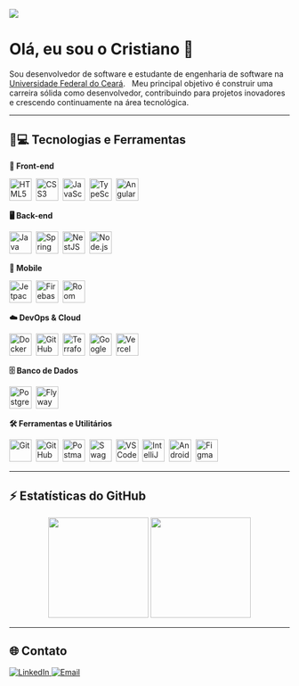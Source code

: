 ![](https://komarev.com/ghpvc/?username=CristianoMends&color=006bed)

# Olá, eu sou o Cristiano 👋

Sou desenvolvedor de software e estudante de engenharia de software na [Universidade Federal do Ceará](https://www.quixada.ufc.br/).  
Meu principal objetivo é construir uma carreira sólida como desenvolvedor, contribuindo para projetos inovadores e crescendo continuamente na área tecnológica.

---

## 🚀💻 Tecnologias e Ferramentas

**🎨 Front-end**
<p>
  <a href="https://developer.mozilla.org/en-US/docs/Web/HTML" target="_blank" rel="noreferrer"><img src="https://cdn.jsdelivr.net/gh/devicons/devicon@latest/icons/html5/html5-original.svg" height="40" alt="HTML5" title="HTML5"/></a>&nbsp;
  <a href="https://developer.mozilla.org/en-US/docs/Web/CSS" target="_blank" rel="noreferrer"><img src="https://cdn.jsdelivr.net/gh/devicons/devicon@latest/icons/css3/css3-original.svg" height="40" alt="CSS3" title="CSS3"/></a>&nbsp;
  <a href="https://developer.mozilla.org/en-US/docs/Web/JavaScript" target="_blank" rel="noreferrer"><img src="https://cdn.jsdelivr.net/gh/devicons/devicon@latest/icons/javascript/javascript-original.svg" height="40" alt="JavaScript" title="JavaScript"/></a>&nbsp;
  <a href="https://www.typescriptlang.org/" target="_blank" rel="noreferrer"><img src="https://cdn.jsdelivr.net/gh/devicons/devicon@latest/icons/typescript/typescript-original.svg" height="40" alt="TypeScript" title="TypeScript"/></a>&nbsp;
  <a href="https://angular.io" target="_blank" rel="noreferrer"><img src="https://cdn.jsdelivr.net/gh/devicons/devicon@latest/icons/angular/angular-original.svg" height="40" alt="Angular" title="Angular"/></a>&nbsp;
</p>

**🖥️ Back-end**
<p>
  <a href="https://www.java.com" target="_blank" rel="noreferrer"><img src="https://cdn.jsdelivr.net/gh/devicons/devicon@latest/icons/java/java-original.svg" height="40" alt="Java" title="Java"/></a>&nbsp;
  <a href="https://spring.io/" target="_blank" rel="noreferrer"><img src="https://cdn.jsdelivr.net/gh/devicons/devicon@latest/icons/spring/spring-original.svg" height="40" alt="Spring Boot" title="Spring Boot"/></a>&nbsp;
  <a href="https://nestjs.com/" target="_blank" rel="noreferrer"><img src="https://cdn.jsdelivr.net/gh/devicons/devicon@latest/icons/nestjs/nestjs-original.svg" height="40" alt="NestJS" title="NestJS"/></a>&nbsp;
  <a href="https://nodejs.org" target="_blank" rel="noreferrer"><img src="https://cdn.jsdelivr.net/gh/devicons/devicon@latest/icons/nodejs/nodejs-original.svg" height="40" alt="Node.js" title="Node.js"/></a>&nbsp;
</p>

**📱 Mobile**
<p>
  <a href="https://developer.android.com/jetpack/compose" target="_blank" rel="noreferrer"><img src="https://cdn.jsdelivr.net/gh/devicons/devicon@latest/icons/jetpackcompose/jetpackcompose-original.svg" height="40" alt="Jetpack Compose" title="Jetpack Compose"/></a>&nbsp;
  <a href="https://firebase.google.com/" target="_blank" rel="noreferrer"><img src="https://cdn.jsdelivr.net/gh/devicons/devicon@latest/icons/firebase/firebase-original.svg" height="40" alt="Firebase" title="Firebase"/></a>&nbsp;
  <a href="https://developer.android.com/training/data-storage/room" target="_blank" rel="noreferrer"><img src="https://cdn.jsdelivr.net/gh/devicons/devicon@latest/icons/sqlite/sqlite-original.svg" height="40" alt="Room DB" title="Room DB (SQLite)"/></a>&nbsp;
</p>

**☁️ DevOps & Cloud**
<p>
  <a href="https://www.docker.com/" target="_blank" rel="noreferrer"><img src="https://cdn.jsdelivr.net/gh/devicons/devicon@latest/icons/docker/docker-original.svg" height="40" alt="Docker" title="Docker"/></a>&nbsp;
  <a href="https://github.com/features/actions" target="_blank" rel="noreferrer"><img src="https://cdn.jsdelivr.net/gh/devicons/devicon@latest/icons/githubactions/githubactions-original.svg" height="40" alt="GitHub Actions" title="GitHub Actions"/></a>&nbsp;
  <a href="https://www.terraform.io/" target="_blank" rel="noreferrer"><img src="https://cdn.jsdelivr.net/gh/devicons/devicon@latest/icons/terraform/terraform-original.svg" height="40" alt="Terraform" title="Terraform"/></a>&nbsp;
  <a href="https://cloud.google.com/" target="_blank" rel="noreferrer"><img src="https://cdn.jsdelivr.net/gh/devicons/devicon@latest/icons/googlecloud/googlecloud-original.svg" height="40" alt="Google Cloud" title="Google Cloud"/></a>&nbsp;
  <a href="https://vercel.com/" target="_blank" rel="noreferrer"><img src="https://cdn.jsdelivr.net/gh/devicons/devicon@latest/icons/vercel/vercel-original.svg" height="40" alt="Vercel" title="Vercel"/></a>&nbsp;
</p>

**🗄️ Banco de Dados**
<p>
  <a href="https://www.postgresql.org" target="_blank" rel="noreferrer"><img src="https://cdn.jsdelivr.net/gh/devicons/devicon@latest/icons/postgresql/postgresql-original.svg" height="40" alt="PostgreSQL" title="PostgreSQL"/></a>&nbsp;
  <a href="https://flywaydb.org/" target="_blank" rel="noreferrer"><img src="https://cdn.simpleicons.org/flyway/CC0200" height="40" alt="Flyway" title="Flyway"/></a>&nbsp;
</p>

**🛠️ Ferramentas e Utilitários**
<p>
  <a href="https://git-scm.com/" target="_blank" rel="noreferrer"><img src="https://cdn.jsdelivr.net/gh/devicons/devicon@latest/icons/git/git-original.svg" height="40" alt="Git" title="Git"/></a>&nbsp;
  <a href="https://github.com/" target="_blank" rel="noreferrer"><img src="https://cdn.jsdelivr.net/gh/devicons/devicon@latest/icons/github/github-original.svg" height="40" alt="GitHub" title="GitHub"/></a>&nbsp;
  <a href="https://www.postman.com/" target="_blank" rel="noreferrer"><img src="https://cdn.jsdelivr.net/gh/devicons/devicon@latest/icons/postman/postman-original.svg" height="40" alt="Postman" title="Postman"/></a>&nbsp;
  <a href="https://swagger.io/" target="_blank" rel="noreferrer"><img src="https://cdn.jsdelivr.net/gh/devicons/devicon@latest/icons/swagger/swagger-original.svg" height="40" alt="Swagger" title="Swagger"/></a>&nbsp;
  <a href="https://code.visualstudio.com/" target="_blank" rel="noreferrer"><img src="https://cdn.jsdelivr.net/gh/devicons/devicon@latest/icons/vscode/vscode-original.svg" height="40" alt="VS Code" title="VS Code"/></a>&nbsp;
  <a href="https://www.jetbrains.com/idea/" target="_blank" rel="noreferrer"><img src="https://cdn.jsdelivr.net/gh/devicons/devicon@latest/icons/intellij/intellij-original.svg" height="40" alt="IntelliJ IDEA" title="IntelliJ IDEA"/></a>&nbsp;
  <a href="https://developer.android.com/studio" target="_blank" rel="noreferrer"><img src="https://cdn.jsdelivr.net/gh/devicons/devicon@latest/icons/androidstudio/androidstudio-original.svg" height="40" alt="Android Studio" title="Android Studio"/></a>&nbsp;
  <a href="https://www.figma.com/" target="_blank" rel="noreferrer"><img src="https://cdn.jsdelivr.net/gh/devicons/devicon@latest/icons/figma/figma-original.svg" height="40" alt="Figma" title="Figma"/></a>&nbsp;
</p>

---

## ⚡ Estatísticas do GitHub

<div align="center">
  <img height="180em" src="https://github-readme-stats.vercel.app/api?username=CristianoMends&show_icons=true&locale=pt-br&theme=dracula&custom_title=Estatísticas%20do%20Github">
  <img height="180em" src="https://github-readme-stats.vercel.app/api/top-langs/?username=CristianoMends&custom_title=Linguagens%20Mais%20usadas&layout=compact&langs_count=9&hide=html,scss,shell,css,Dockerfile,procfile&locale=pt-br&theme=dracula">
</div>

---

## 🌐 Contato

<p align="left">
  <a href="https://www.linkedin.com/in/cristiano-mendes-link/">
    <img src="https://img.shields.io/badge/LinkedIn-0077B5?style=for-the-badge&logo=linkedin&logoColor=white" alt="LinkedIn">
  </a>
  <a href="mailto:cristianomendes.dev@gmail.com">
    <img src="https://img.shields.io/badge/Gmail-D14836?style=for-the-badge&logo=gmail&logoColor=white" alt="Email">
  </a>
</p>
